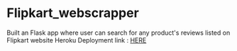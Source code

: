 # Flipkart_webscrapper
Built an Flask app where user can search for any product's reviews listed on Flipkart website
Heroku Deployment link : [HERE](https://flipkart-webscrapper-app.herokuapp.com/)
